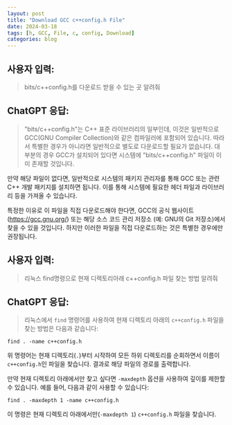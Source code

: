 ```yaml
---
layout: post
title: "Download GCC c++config.h File"
date: 2024-03-18
tags: [h, GCC, File, c, config, Download]
categories: blog
---
```


## 사용자 입력:
> bits/c++config.h를 다운로드 받을 수 있는 곳 알려줘

## ChatGPT 응답:
> "bits/c++config.h"는 C++ 표준 라이브러리의 일부인데, 이것은 일반적으로 GCC(GNU Compiler Collection)와 같은 컴파일러에 포함되어 있습니다. 따라서 특별한 경우가 아니라면 일반적으로 별도로 다운로드할 필요가 없습니다. 대부분의 경우 GCC가 설치되어 있다면 시스템에 "bits/c++config.h" 파일이 이미 존재할 것입니다.

만약 해당 파일이 없다면, 일반적으로 시스템의 패키지 관리자를 통해 GCC 또는 관련 C++ 개발 패키지를 설치하면 됩니다. 이를 통해 시스템에 필요한 헤더 파일과 라이브러리 등을 가져올 수 있습니다.

특정한 이유로 이 파일을 직접 다운로드해야 한다면, GCC의 공식 웹사이트 (https://gcc.gnu.org/) 또는 해당 소스 코드 관리 저장소 (예: GNU의 Git 저장소)에서 찾을 수 있을 것입니다. 하지만 이러한 파일을 직접 다운로드하는 것은 특별한 경우에만 권장됩니다.

## 사용자 입력:
> 리눅스 find명령으로 현재 디렉토리아래 c++config.h 파일 찾는 방법 알려줘

## ChatGPT 응답:
> 리눅스에서 `find` 명령어를 사용하여 현재 디렉토리 아래의 `c++config.h` 파일을 찾는 방법은 다음과 같습니다:

```
find . -name c++config.h
```

위 명령어는 현재 디렉토리(`.`)부터 시작하여 모든 하위 디렉토리를 순회하면서 이름이 `c++config.h`인 파일을 찾습니다. 결과로 해당 파일의 경로를 출력합니다.

만약 현재 디렉토리 아래에서만 찾고 싶다면 `-maxdepth` 옵션을 사용하여 깊이를 제한할 수 있습니다. 예를 들어, 다음과 같이 사용할 수 있습니다:

```
find . -maxdepth 1 -name c++config.h
```

이 명령은 현재 디렉토리 아래에서만(`-maxdepth 1`) `c++config.h` 파일을 찾습니다.

